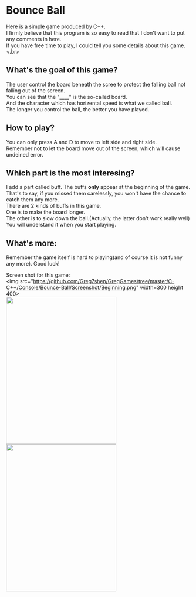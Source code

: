 # Bounce Ball
Here is a simple game produced by C++.</br>
I firmly believe that this program is so easy to read that I don't want to put any comments in here.</br>
If you have free time to play, I could tell you some details about this game.<.br>

## What's the goal of this game?
The user control the board beneath the scree to protect the falling ball not falling out of the screen.</br>
You can see that the "____" is the so-called board.</br>
And the character which has horizental speed is what we called ball.</br>
The longer you control the ball, the better you have played.</br>

## How to play?
You can only press A and D to move to left side and right side.</br>
Remember not to let the board move out of the screen, which will cause undeined error.</br>

## Which part is the most interesing?
I add a part called buff. The buffs <b>only</b> appear at the beginning of the game.</br>
That's to say, if you missed them carelessly, you won't have the chance to catch them any more.</br>
There are 2 kinds of buffs in this game.</br>
One is to make the board longer.</br>
The other is to slow down the ball.(Actually, the latter don't work really well)</br>
You will understand it when you start playing.</br>

## What's more:
Remember the game itself is hard to playing(and of course it is not funny any more). Good luck!</br>

Screen shot for this game:</br>
<img src="https://github.com/Greg7shen/GregGames/tree/master/C-C++/Console/Bounce-Ball/Screenshot/Beginning.png" width=300 height 400></img> </br>
<img src="https://github.com/Greg7shen/GregGames/tree/master/C-C++/Console/Bounce-Ball/Screenshot/Playing.png" width=300 height=400> </img></br>
<img src="https://github.com/Greg7shen/GregGames/tree/master/C-C++/Console/Bounce-Ball/Screenshot/Ending.png" width=300 height=400>
</img></br>
